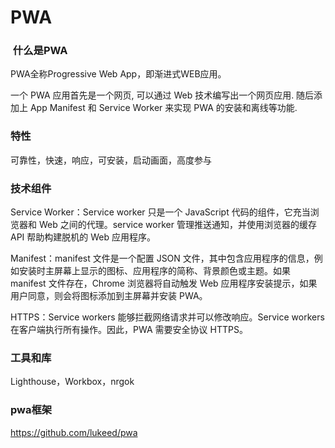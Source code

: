 # PWA

###  什么是PWA

PWA全称Progressive Web App，即渐进式WEB应用。

一个 PWA 应用首先是一个网页, 可以通过 Web 技术编写出一个网页应用. 随后添加上 App Manifest 和 Service Worker 来实现 PWA 的安装和离线等功能.

### 特性

可靠性，快速，响应，可安装，启动画面，高度参与

### 技术组件

Service Worker：Service worker 只是一个 JavaScript 代码的组件，它充当浏览器和 Web 之间的代理。service worker 管理推送通知，并使用浏览器的缓存 API 帮助构建脱机的 Web 应用程序。

Manifest：manifest 文件是一个配置 JSON 文件，其中包含应用程序的信息，例如安装时主屏幕上显示的图标、应用程序的简称、背景颜色或主题。如果 manifest 文件存在，Chrome 浏览器将自动触发 Web 应用程序安装提示，如果用户同意，则会将图标添加到主屏幕并安装 PWA。

HTTPS：Service workers 能够拦截网络请求并可以修改响应。Service workers 在客户端执行所有操作。因此，PWA 需要安全协议 HTTPS。

### 工具和库

Lighthouse，Workbox，nrgok

### pwa框架
https://github.com/lukeed/pwa
